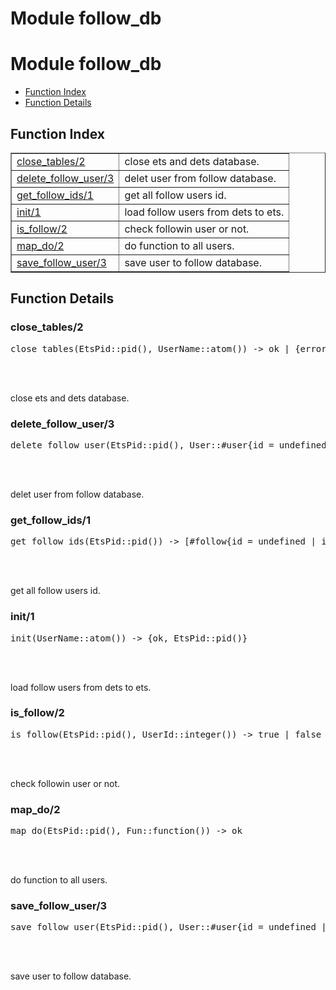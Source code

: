 Module follow_db
================


<h1>Module follow_db</h1>

* [Function Index](#index)
* [Function Details](#functions)






<h2><a name="index">Function Index</a></h2>



<table width="100%" border="1" cellspacing="0" cellpadding="2" summary="function index"><tr><td valign="top"><a href="#close_tables-2">close_tables/2</a></td><td>close ets and dets database.</td></tr><tr><td valign="top"><a href="#delete_follow_user-3">delete_follow_user/3</a></td><td>delet user from follow database.</td></tr><tr><td valign="top"><a href="#get_follow_ids-1">get_follow_ids/1</a></td><td>get all follow users id.</td></tr><tr><td valign="top"><a href="#init-1">init/1</a></td><td>load follow users from dets to ets.</td></tr><tr><td valign="top"><a href="#is_follow-2">is_follow/2</a></td><td>check followin user or not.</td></tr><tr><td valign="top"><a href="#map_do-2">map_do/2</a></td><td>do function to all users.</td></tr><tr><td valign="top"><a href="#save_follow_user-3">save_follow_user/3</a></td><td>save user to follow database.</td></tr></table>




<h2><a name="functions">Function Details</a></h2>


<a name="close_tables-2"></a>

<h3>close_tables/2</h3>





<pre>close_tables(EtsPid::pid(), UserName::atom()) -> ok | {error, Reason::term()}</pre>
<br></br>




close ets and dets database.
<a name="delete_follow_user-3"></a>

<h3>delete_follow_user/3</h3>





<pre>delete_follow_user(EtsPid::pid(), User::#user{id = undefined | integer(), status = atom(), pid = undefined | atom(), name = undefined | term(), mail = undefined | string(), password = undefined | string()}, Id::integer()) -> {ok, deleted} | {error, not_following}</pre>
<br></br>




delet user from follow database.
<a name="get_follow_ids-1"></a>

<h3>get_follow_ids/1</h3>





<pre>get_follow_ids(EtsPid::pid()) -> [#follow{id = undefined | integer(), datetime = undefined | term()}]</pre>
<br></br>




get all follow users id.
<a name="init-1"></a>

<h3>init/1</h3>





<pre>init(UserName::atom()) -> {ok, EtsPid::pid()}</pre>
<br></br>




load follow users from dets to ets.
<a name="is_follow-2"></a>

<h3>is_follow/2</h3>





<pre>is_follow(EtsPid::pid(), UserId::integer()) -> true | false</pre>
<br></br>




check followin user or not.
<a name="map_do-2"></a>

<h3>map_do/2</h3>





<pre>map_do(EtsPid::pid(), Fun::function()) -> ok</pre>
<br></br>




do function to all users.
<a name="save_follow_user-3"></a>

<h3>save_follow_user/3</h3>





<pre>save_follow_user(EtsPid::pid(), User::#user{id = undefined | integer(), status = atom(), pid = undefined | atom(), name = undefined | term(), mail = undefined | string(), password = undefined | string()}, Id::integer()) -> ok | {error, already_following}</pre>
<br></br>




save user to follow database.
